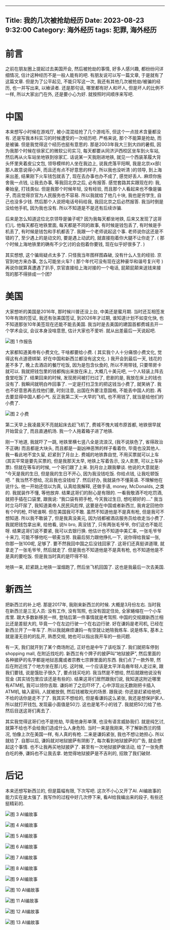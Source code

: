----
Title: 我的几次被抢劫经历
Date: 2023-08-23 9:32:00
Category: 海外经历
tags: 犯罪, 海外经历
----

# 前言

之前在朋友圈上提起过去美国开会, 然后被抢劫的事情, 好多人感兴趣, 都纷纷问详细情况, 估计这种经历不是一般人能有的吧. 有朋友说可以写一篇文章, 于是就有了这篇文章. 但是为了公平起见, 不能只写这一次, 我还有其他几次被抢劫/被骗的经历, 也一并写出来, 以飨读者. 还是那句话, 哪里都有好人和坏人, 但是坏人的比例不一样, 所以大家出门在外, 还是要小心为好. 就按照时间顺序来写吧.

# 中国

本来想写小时候在游戏厅, 被小混混给抢了几个游戏币, 但这个一点技术含量都没有. 还是写我本科实习的时候遭受的一次经历吧. 严格来说, 那个不能算是抢劫, 而是被骗. 但是我觉得这个经历也挺有意思的. 那是2003年我大三到大四的暑假, 因为我那个时候在徐家汇的微软公司实习, 每天都要从同济沪西校区坐车到火车站, 然后再从火车站坐地铁到徐家汇. 话说某一天我刚进地铁, 就见一个西装革履大背头怀里夹着皮公文包, 领导模样的人坐在我边上, 说我虎落平阳啊, 我是北京xx部( 那人故意说得小声, 而且还有点不好意思的样子, 所以我也没听清 )的领导, 到上海来出差, 结果刚下火车钱包就丢了, 现在去办事也办不成了, 感觉好丢人. 麻烦你施舍我一点钱, 让我去办事, 等我回北京之后, 必有报答. 感觉套路其实跟现在的: 我, 秦始皇, 打钱类似. 但是我那个时候年轻, 没有经验, 而且那个人看起来也不像是骗子, 而且觉得京官为人民服务也不容易. 所以我就给了他几十块, 我也是穷学生, 自己也没多少钱. 然后那个人说把电话号码给我, 我回北京之后必然报答. 我当时倒是没给他手机, 因为我也没有. 所以不知道是不是还有后续诈骗. 

后来是怎么知道这位北京领导是骗子呢? 因为我每天都坐地铁, 后来又发现了这哥们儿. 他每天都在地铁里面, 每天都是不同的故事, 有时候是钱包丢了, 有时候是手机丢了, 有时候是钱包和手机都丢了. 我跟一个老师说起这个事. 老师说你这还是不错的了, 至少遇上的是动文的, 要是遇上动武的, 就直接抱着你大腿不让你走了. ( 那个时候上海地铁里的确有不少乞讨的会抱着你要钱, 现在似乎好很多了. )

其实想想, 这个骗局疑点太多了. 只怪我当年图样图森破, 没有什么人生的经验. 京官到地方来办事, 怎么可能坐火车? ( 那个年代可没有现在这种豪华和谐号复兴号 ) 再说你就算真遭遇了扒手, 京官直接给上海对接的一个电话, 屁颠屁颠来送钱来接驾的那不得排成一个团?

# 美国

大家想听的美国是2016年, 那时候川普还没上台, 中美还是蜜月期. 当时还互相签发10年有效的签证, 我还有张美国签证, 到2026年才过期, 谁知道计划不如变化快, 也不知道那张10年美签现在还能不能去美国. 我当时是去美国的建国首都费城去开一个学术会议, 会议本身没啥意思, 估计大家也不爱听. 就从出差最后一天说起吧.

![图 1 作报告](/uploads/2023/rob1.jpg)

大家都知道美帝有小费文化, 干啥都要给小费. ( 其实我个人十分痛恨小费文化, 觉得这有点道德绑架. 好在中国和新西兰都没有这文化. ) 我开会到最后一天, 钱花的差不多了, 晚上去酒店的餐厅吃饭, 因为是包含伙食的, 所以不用带钱, 只要带房卡就可以. 我就把钱包里的钱都掏出来放在床上, 大概几十美元吧, 一个人轻装上阵去食堂吃饭了. 结果回来的时候, 发现房间被打扫过了, 悲剧的是, 我放在床上的钱也没有了. 我瞬间就明白咋回事了. 一定是打扫卫生的把这钱当小费了, 就笑纳了. 我也不好意思再去找他们要, 时刻注意, 出国在外要注意国格, 不能丢中国人的脸. 再去要显得中国人都小气. 反正我第二天一大早的飞机, 也不用钱了, 就当是给他们的小费了.

![图 2 小费](/uploads/2023/rob2.jpg)

第二天早上我凌晨天不亮就起床去赶飞机了, 费城不愧大城市原首都, 地铁很早就开始营业了, 而且直通机场. 我一个人拖着箱子进了地铁. 

刚一下地道, 我就吓了一跳, 地铁里横七竖八全是流浪汉, (我不说肤色了, 省得政治不正确) 而且都是大块头, 而且都是一副凶神恶煞的样子看着你, 毕竟也没其他人. 我一看此地不宜久留, 赶紧到了月台上. 费城的地铁靠自觉, 不用买票就可以上车 (其实平常是要先买票的, 但是我那天太早, 地铁上写着告示, 没人卖票, 可以上车补票). 但就在等车的时候, 一个哥们跟了上来. 到月台上跟我攀谈. 他说的大意就是: “今天是我的生日, 但是我的生日不开心, 因为我没钱吃饭. 你给点钱, 让我吃顿饭吧. ” 我当然不想给, 况且我也没钱给了. 然后好办, 我就装作不懂英语. 不理解他在说什么. 他一开始还信以为真, 认真给我解释, 还做手语, money, McDonalds, 之类的. 我就装作不懂, 等他放弃. 结果这哥们的耐心是有限的. 一看我敬酒不吃吃罚酒, 就把手插在口袋里, 跟我说: “我口袋有把手枪, 今天我过生日, 想吃顿好的....” 我当时立马吓尿了, 我知道美帝人民民风彪悍, 这要是在中国或者新西兰, 我肯定回他你有个P的枪, 吓唬谁啊. 但在美国我可不敢. 虽然不知道他是不是真有枪, 但是我可不想知道. 所以我不敢装了, 但是我真没美元, 因为钱都被酒店服务员给收走当小费了. 我就把钱包拿出来, 给他看, 说hi bro, 真没钱了, 只有两张毛爷爷, 你们这也不能花呀. 结果这哥们说不要紧, 我可以去银行换. 他估计也不知道中美汇率, 一张毛爷爷十来刀, 可能不够他吃一顿麦当劳. 我最后努力跟他挣扎一下, 说你得给我留一张, 你那一张100呢, 足够了. 要不然我回中国之后没钱回家了. 这哥们还真挺讲道理, 就拿走了一张毛爷爷, 然后就走了. 但是我也不知道他是不是真有枪, 也不知道他是不是真的要吃饭. 但是我当时真的是吓得不轻. 

地铁一来, 赶紧跳上地铁一溜烟跑了, 然后坐飞机回国了. 这也是我最后一次去美国. 

# 新西兰

把新西兰的补上吧. 那是2017年, 我刚来新西兰的时候. 大概是3月份左右. 当时我在新西兰是三无人员: 没有工作, 没有驾照, 也没有固定住处, 全家蜷缩在一个小车库里. 跟大多数新移民一样, 登陆后第一件事情就是考驾照. 中国的交规跟新西兰相比还是差挺大的, 毕竟一个在左边行驶一个在右边行驶. 好在谦妈是老司机, 已经在新西兰开了一年车了. 所以我就麻烦谦妈一有空就让她陪我练车. 说是练车, 基本上就是漫无目的的乱开, 熟悉交规, 她也可以指出我开车的一些问题.

有一天, 我们就开到了某个商场附近, 正好也是中午了该吃饭了. 我们就把车停到shopping mall, 在附近找吃的. 新西兰有个牌子的披萨叫“地狱披萨”, 然后里面的各种披萨的名字都是地狱恶魔或者宗教七宗罪里面的东西. 我们点了一款外带, 然后在附近找了个地方坐在那儿吃. 这时候, 一个应该是太平洋岛裔年轻人走过来, 跟我们要钱, 说是饿肚子很久了, 要点钱买吃的. 我当然是不想给, 然后就跟他说没有现金 (其实钱包里应该还是有些的). 结果这哥们居然跟我们说, 我知道这附近哪里有ATM机, 我可以领你去取. 谦妈听了之后吓坏了, 心中浮现出无数刚把卡插入ATM机, 输入密码, 人就被放倒, 然后钱被取光的场景. 跟我说: 你还是赶紧给他吧, 不给的话你是走不了了. 我其实不想给的, 但是看谦妈这么紧张, 我还是想保护家人. 所以就打开钱包, 发现最小面值是50刀. 这也是笔不小的钱了. 我就把50刀给了他. 然后目送这哥们离去了.

其实我觉得这哥们也不是抢劫, 毕竟他身形单薄, 也没有语言威胁我们. 就是纯乞讨, 就算不给也不会给我们造成什么人身危险. 当时一来是我刚来, 不了解新西兰的情况, 怕像上次在美国一样, 有人真的有枪. 二来是谦妈紧张, 我也不想让她担心. 所以就给了. 自那以后, 谦妈就对地狱披萨有阴影了, 每次看到地狱披萨的广告, 就会想起这个事情. 也不让我再买地狱披萨了. 甚至有一次地狱披萨做活动, 给了一张免费白吃的券, 谦妈也不让我去拿. 她觉得地狱披萨是不吉利的, 招致了我们破财.

# 后记

本来还想写新西兰的, 但是篇幅有限, 下次写吧. 这次不小心又开了AI. AI编故事的能力实在是太强了. 我写作的过程中好几次停下来, 看AI给我编出来的段子, 有些还挺精彩的. 

![图 3 AI编故事](/uploads/2023/rob-copilot1.png)

![图 4 AI编故事](/uploads/2023/rob-copilot2.png)

![图 5 AI编故事](/uploads/2023/rob-copilot3.png)

![图 6 AI编故事](/uploads/2023/rob-copilot4.png)

![图 7 AI编故事](/uploads/2023/rob-copilot5.png)

![图 8 AI编故事](/uploads/2023/rob-copilot6.png)

![图 9 AI编故事](/uploads/2023/rob-copilot7.png)

![图 10 AI编故事](/uploads/2023/rob-copilot8.png)

![图 11 AI编故事](/uploads/2023/rob-copilot9.png)

![图 12 AI编故事](/uploads/2023/rob-copilot10.png)

![图 13 AI编故事](/uploads/2023/rob-copilot11.png)



